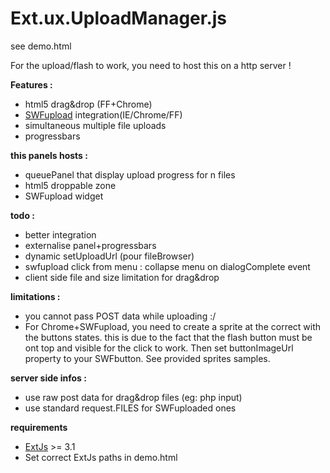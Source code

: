 Ext.ux.UploadManager.js
====================

see demo.html

For the upload/flash to work, you need to host this on a http server !

**Features :**

 * html5 drag&drop (FF+Chrome)
 * [SWFupload][1] integration(IE/Chrome/FF)
 * simultaneous multiple file uploads
 * progressbars


**this panels hosts :**

 * queuePanel that display upload progress for n files
 * html5 droppable zone
 * SWFupload widget 

**todo :**

 * better integration
 * externalise panel+progressbars
 * dynamic setUploadUrl (pour fileBrowser)
 * swfupload click from menu : collapse menu on dialogComplete event
 * client side file and size limitation for drag&drop
 

**limitations :**

 * you cannot pass POST data while uploading :/
 * For Chrome+SWFupload, you need to create a sprite at the correct with the buttons states. this is due to the fact that the flash button must be ont top and visible for the click to work. Then set buttonImageUrl property to your SWFbutton. See provided sprites samples.


**server side infos :**

 * use raw post data for drag&drop files (eg: php input)
 * use standard request.FILES for SWFuploaded ones


**requirements**

 * [ExtJs][2] >= 3.1
 * Set correct ExtJs paths in demo.html


  [1]: www.swfupload.org/
  [2]: http://wwww.extjs.com